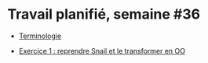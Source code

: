 # Travail planifié, semaine #36

- [Terminologie](../assets/02-01-terminologie.pptx)

- [Exercice 1 : reprendre Snail et le transformer en OO](../exos/02-01-Enemy/enemy.md)

